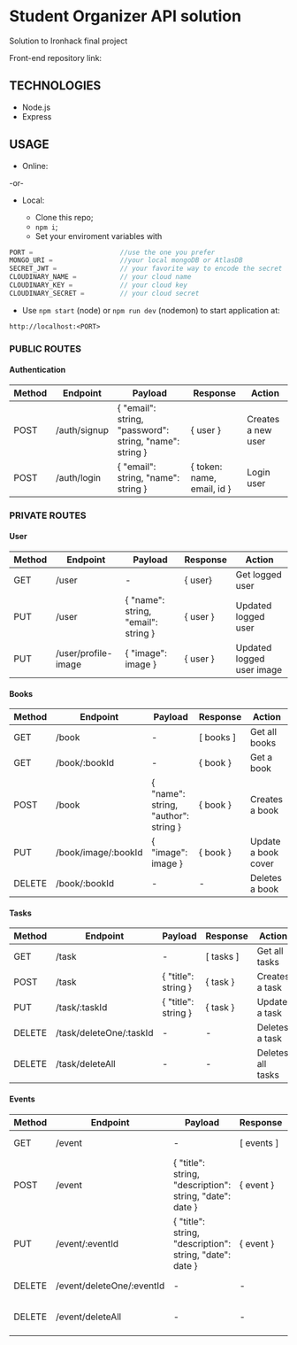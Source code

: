 # Student Organizer API solution

Solution to Ironhack final project

Front-end repository link:

## TECHNOLOGIES

- Node.js
- Express

## USAGE

- Online:

-or-

- Local:

  - Clone this repo;
  - `npm i`;
  - Set your enviroment variables with

```javascript
PORT =                      //use the one you prefer
MONGO_URI =                 //your local mongoDB or AtlasDB
SECRET_JWT =                // your favorite way to encode the secret
CLOUDINARY_NAME =           // your cloud name
CLOUDINARY_KEY =            // your cloud key
CLOUDINARY_SECRET =         // your cloud secret
```

- Use `npm start` (node) or `npm run dev` (nodemon) to start application at:

```
http://localhost:<PORT>
```

### PUBLIC ROUTES

#### Authentication

| Method | Endpoint     | Payload                                                 | Response                   | Action             |
| ------ | ------------ | ------------------------------------------------------- | -------------------------- | ------------------ |
| POST   | /auth/signup | { "email": string, "password": string, "name": string } | { user }            | Creates a new user |
| POST   | /auth/login  | { "email": string, "name": string }                     | { token: name, email, id } | Login user         |

### PRIVATE ROUTES

#### User

| Method | Endpoint            | Payload                             | Response                          | Action                    |
| ------ | ------------------- | ----------------------------------- | --------------------------------- | ------------------------- |
| GET    | /user               | \-                                  | { user}      | Get logged user           |
| PUT    | /user               | { "name": string, "email": string } | { user } | Updated logged user       |
| PUT    | /user/profile-image | { "image": image }                  | { user } | Updated logged user image |

#### Books

| Method | Endpoint            | Payload                              | Response    | Action              |
| ------ | ------------------- | ------------------------------------ | ----------- | ------------------- |
| GET    | /book               | \-                                   | \[ books \] | Get all books       |
| GET    | /book/:bookId       | \-                                   | { book }    | Get a book          |
| POST   | /book               | { "name": string, "author": string } | { book }    | Creates a book      |
| PUT    | /book/image/:bookId | { "image": image }                   | { book }    | Update a book cover |
| DELETE | /book/:bookId       | \-                                   | \-          | Deletes a book      |

#### Tasks

| Method | Endpoint                | Payload             | Response    | Action            |
| ------ | ----------------------- | ------------------- | ----------- | ----------------- |
| GET    | /task                   | \-                  | \[ tasks \] | Get all tasks     |
| POST   | /task                   | { "title": string } | { task }    | Creates a task    |
| PUT    | /task/:taskId           | { "title": string } | { task }    | Update a task     |
| DELETE | /task/deleteOne/:taskId | \-                  | \-          | Deletes a task    |
| DELETE | /task/deleteAll         | \-                  | \-          | Deletes all tasks |

#### Events

| Method | Endpoint                  | Payload                                                  | Response     | Action            |
| ------ | ------------------------- | -------------------------------------------------------- | ------------ | ----------------- |
| GET    | /event                    | \-                                                       | \[ events \] | Get all events    |
| POST   | /event                    | { "title": string, "description": string, "date": date } | { event }    | Creates a event   |
| PUT    | /event/:eventId           | { "title": string, "description": string, "date": date } | { event }    | Update a event    |
| DELETE | /event/deleteOne/:eventId | \-                                                       | \-           | Deletes a event   |
| DELETE | /event/deleteAll          | \-                                                       | \-           | Deletes all event |